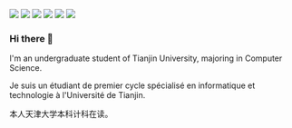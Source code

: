![](https://img.shields.io/badge/ubuntu-learning-E95420?style=flat-square&logo=ubuntu&logoColor=E95420)
![](https://img.shields.io/badge/PyTorch-learning-#EE4C2C?style=flat-square&logo=PyTorch&logoColor=#EE4C2C)
[![](https://img.shields.io/badge/macOS-Hackintosh-292e33?style=flat-square&logo=apple&logoColor=ffffff)](https://www.tonymacx86.com/)
[![](https://img.shields.io/badge/Honor-V30-f5010c?style=flat-square&logo=huawei&logoColor=ffffff)](https://www.apple.com/)
[![](https://img.shields.io/badge/-Java-007396?style=flat-square&logo=java&logoColor=ffffff)](https://reactjs.org/)
![](https://img.shields.io/badge/-Nintendo%20Switch-e60012?style=flat-square&logo=nintendo%20switch&logoColor=ffffff)

### Hi there 👋
I'm an undergraduate student of Tianjin University, majoring in Computer Science. 

Je suis un étudiant de premier cycle spécialisé en informatique et technologie à l'Université de Tianjin.

本人天津大学本科计科在读。

<!--
**STK2666/STK2666** is a ✨ _special_ ✨ repository because its `README.md` (this file) appears on your GitHub profile.

Here are some ideas to get you started:

- 🔭 I’m currently working on ...
- 🌱 I’m currently learning ...
- 👯 I’m looking to collaborate on ...
- 🤔 I’m looking for help with ...
- 💬 Ask me about ...
- 📫 How to reach me: ...
- 😄 Pronouns: ...
- ⚡ Fun fact: ...
-->
